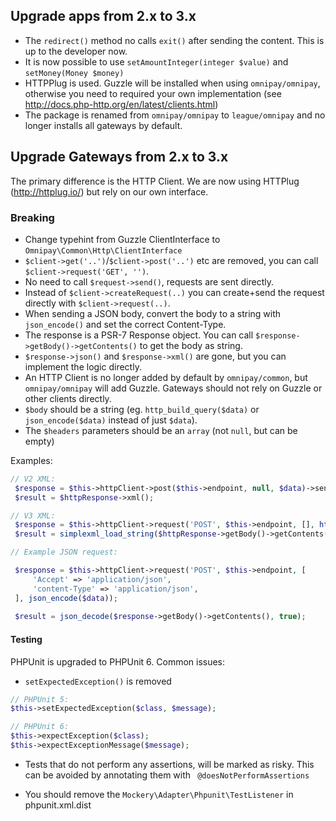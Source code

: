 ## Upgrade apps from 2.x to 3.x
 - The `redirect()` method no calls `exit()` after sending the content. This is up to the developer now.
 - It is now possible to use `setAmountInteger(integer $value)` and `setMoney(Money $money)`
 - HTTPPlug is used. Guzzle will be installed when using `omnipay/omnipay`, otherwise you need to required your own implementation (see http://docs.php-http.org/en/latest/clients.html)
 - The package is renamed from `omnipay/omnipay` to `league/omnipay` and no longer installs all gateways by default.
## Upgrade Gateways from 2.x to 3.x

The primary difference is the HTTP Client. We are now using HTTPlug (http://httplug.io/) but rely on our own interface.

### Breaking
- Change typehint from Guzzle ClientInterface to `Omnipay\Common\Http\ClientInterface`
- `$client->get('..')`/`$client->post('..')` etc are removed, you can call `$client->request('GET', '')`.
- No need to call `$request->send()`, requests are sent directly.
- Instead of `$client->createRequest(..)` you can create+send the request directly with `$client->request(..)`.
- When sending a JSON body, convert the body to a string with `json_encode()` and set the correct Content-Type.
- The response is a PSR-7 Response object. You can call `$response->getBody()->getContents()` to get the body as string.
- `$response->json()` and `$response->xml()` are gone, but you can implement the logic directly.
- An HTTP Client is no longer added by default by `omnipay/common`, but `omnipay/omnipay` will add Guzzle. 
Gateways should not rely on Guzzle or other clients directly.
- `$body` should be a string (eg. `http_build_query($data)` or `json_encode($data)` instead of just `$data`).
- The `$headers` parameters should be an `array` (not `null`, but can be empty)

Examples:
```php
// V2 XML:
 $response = $this->httpClient->post($this->endpoint, null, $data)->send();
 $result = $httpResponse->xml();

// V3 XML:
 $response = $this->httpClient->request('POST', $this->endpoint, [], http_build_query($data));
 $result = simplexml_load_string($httpResponse->getBody()->getContents());
```

```php
// Example JSON request:

 $response = $this->httpClient->request('POST', $this->endpoint, [
     'Accept' => 'application/json',
     'content-Type' => 'application/json',
 ], json_encode($data));
 
 $result = json_decode($response->getBody()->getContents(), true);
```

#### Testing

PHPUnit is upgraded to PHPUnit 6. Common issues:

- `setExpectedException()` is removed
```php
// PHPUnit 5:
$this->setExpectedException($class, $message);

// PHPUnit 6:
$this->expectException($class);
$this->expectExceptionMessage($message);
```

- Tests that do not perform any assertions, will be marked as risky. This can be avoided by annotating them with ` @doesNotPerformAssertions`

- You should remove the `Mockery\Adapter\Phpunit\TestListener` in phpunit.xml.dist

